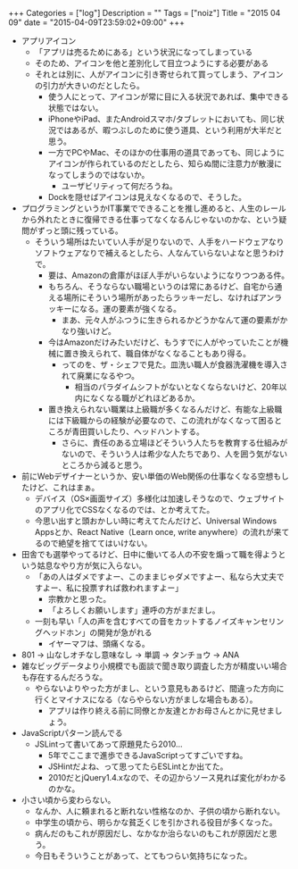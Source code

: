 +++
Categories = ["log"]
Description = ""
Tags = ["noiz"]
Title = "2015 04 09"
date = "2015-04-09T23:59:02+09:00"
+++

* アプリアイコン
	* 「アプリは売るためにある」という状況になってしまっている
	* そのため、アイコンを他と差別化して目立つようにする必要がある
	* それとは別に、人がアイコンに引き寄せられて買ってしまう、アイコンの引力が大きいのだとしたら。
		* 使う人にとって、アイコンが常に目に入る状況であれば、集中できる状態ではない。
		* iPhoneやiPad、またAndroidスマホ/タブレットにおいても、同じ状況ではあるが、暇つぶしのために使う道具、という利用が大半だと思う。
		* 一方でPCやMac、そのほかの仕事用の道具であっても、同じようにアイコンが作られているのだとしたら、知らぬ間に注意力が散漫になってしまうのではないか。
			* ユーザビリティって何だろうね。
		* Dockを隠せばアイコンは見えなくなるので、そうした。
* プログラミングというかIT事業でできることを推し進めると、人生のレールから外れたときに復帰できる仕事ってなくなるんじゃないのかな、という疑問がずっと頭に残っている。
	* そういう場所はたいてい人手が足りないので、人手をハードウェアなりソフトウェアなりで補えるとしたら、人なんていらないよなと思うわけで。
		* 要は、Amazonの倉庫がほぼ人手がいらないようになりつつある件。
		* もちろん、そうならない職場というのは常にあるけど、自宅から通える場所にそういう場所があったらラッキーだし、なければアンラッキーになる。運の要素が強くなる。
			* まあ、元々人がふつうに生きられるかどうかなんて運の要素がかなり強いけど。
		* 今はAmazonだけみたいだけど、もうすでに人がやっていたことが機械に置き換えられて、職自体がなくなることもあり得る。
			* ってのを、ザ・シェフで見た。皿洗い職人が食器洗濯機を導入されて廃業になるやつ。
				* 相当のパラダイムシフトがないとなくならないけど、20年以内になくなる職がどれほどあるか。
		* 置き換えられない職業は上級職が多くなるんだけど、有能な上級職には下級職からの経験が必要なので、この流れがなくなって困るところが青田買いしたり、ヘッドハントする。
			* さらに、責任のある立場ほどそういう人たちを教育する仕組みがないので、そういう人は希少な人たちであり、人を囲う気がないところから減ると思う。
* 前にWebデザイナーというか、安い単価のWeb関係の仕事なくなる空想もしたけど、これはまぁ。
	* デバイス（OS×画面サイズ）多様化は加速しそうなので、ウェブサイトのアプリ化でCSSなくなるのでは、とか考えてた。
	* 今思い出すと頭おかしい時に考えてたんだけど、Universal Windows Appsとか、React Native（Learn once, write anywhere）の流れが来てるので絶望を捨ててはいけない。
* 田舎でも選挙やってるけど、日中に働いてる人の不安を煽って職を得ようという姑息なやり方が気に入らない。
	* 「あの人はダメですよー、このままじゃダメですよー、私なら大丈夫ですよー、私に投票すれば救われますよー」
		* 宗教かと思った。
		* 「よろしくお願いします」連呼の方がまだまし。
	* 一刻も早い「人の声を含むすべての音をカットするノイズキャンセリングヘッドホン」の開発が急がれる
		* イヤーマフは、頭痛くなる。
* 801 → 山なしオチなし意味なし → 単調 → タンチョウ → ANA
* 雑なビッグデータより小規模でも面談で聞き取り調査した方が精度いい場合も存在するんだろうな。
	* やらないよりやった方がまし、という意見もあるけど、間違った方向に行くとマイナスになる（ならやらない方がましな場合もある）。
		* アプリは作り終える前に同僚とか友達とかお母さんとかに見せましょう。
* JavaScriptパターン読んでる
	* JSLintって書いてあって原題見たら2010…
		* 5年でここまで進歩できるJavaScriptってすごいですね。
		* JSHintだよね、って思ってたらESLintとか出てた。
		* 2010だとjQuery1.4.xなので、その辺からソース見れば変化がわかるのかな。
* 小さい頃から変わらない。
	* なんか、人に頼まれると断れない性格なのか、子供の頃から断れない。
	* 中学生の頃から、明らかな貧乏くじを引かされる役目が多くなった。
	* 病んだのもこれが原因だし、なかなか治らないのもこれが原因だと思う。
	* 今日もそういうことがあって、とてもつらい気持ちになった。